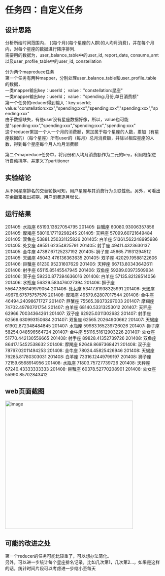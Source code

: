# 任务四：自定义任务  

## 设计思路  
  分析所给时间范围内， {(每个月)(每个星座的人群)的人均月消费}，并在每个月内，对每个星座的数据进行降序排列.  
  需要用的数据为，user_balance_table中的user_id, report_date, consume_amt   
  以及user_profile_table中的user_id, constellation  

  分为两个mapreduce任务  
  第一个任务有两种mapper，分别处理user_balance_table和user_profile_table的数据，  
                        一类mapper输出key：userId；  value："constellation:星座"  
                        一类mapper输出key：userId；  value："spending:月份,单日消费额"  
  第一个任务的reducer得到输入：key:userId;    value:"constellation:xxx","spending:xxx","spending:xxx","spending:xxx","spending:xxx"  
                        由于数据缺失，有些user没有星座数据好像，所以，value也可能是"spending:xxx","spending:xxx","spending:xxx","spending:xxx"  
  这个reducer累加一个人一个月的消费额，累加属于每个星座的人数，累加（有星座数据的）（每个星座）所有user的（每月）总月消费额，并除以相应星座的人数，得到每个星座每个月人均月消费额  

  第二个mapreduce任务中，将月份和人均月消费额作为二元的key，利用框架进行自动排序，并定义了partitioner 
  
## 实验结论  
  从不同星座排名的交替轮换可知，用户星座与其消费行为关联性低。另外，可看出在余额宝推出初期，用户消费逐月增长。  

  
## 运行结果  

201405:	水瓶座	65193.13827054795
201405:	巨蟹座	60080.93006357856
201405:	摩羯座	58016.17719298245
201405:	天秤座	57099.60721649484
201405:	双鱼座	53881.250331125826
201405:	白羊座	51361.562248995986
201405:	处女座	49551.62354825791
201405:	射手座	49411.4323630137
201405:	金牛座	47387.67125237192
201405:	狮子座	45665.71931294512
201405:	天蝎座	45043.476136363635
201405:	双子座	42029.19588122606
201406:	巨蟹座	81230.95231607629
201406:	天秤座	66713.80343642611
201406:	射手座	65115.85145547945
201406:	双鱼座	59289.03973509934
201406:	双子座	59230.877394636016
201406:	白羊座	57135.82128514056
201406:	水瓶座	56329.583476027394
201406:	狮子座	55647.366149979054
201406:	处女座	53417.81938325991
201406:	天蝎座	49676.67575757576
201406:	摩羯座	49579.62807017544
201406:	金牛座	46494.24098671727
201407:	巨蟹座	75565.39373297003
201407:	摩羯座	74702.49780701754
201407:	白羊座	68140.53313253012
201407:	天秤座	62966.70034364261
201407:	双子座	62925.0311302682
201407:	射手座	62569.630993150684
201407:	双鱼座	62565.20264900662
201407:	天蝎座	61902.872348484845
201407:	水瓶座	59983.165239726026
201407:	狮子座	58254.048596564724
201407:	金牛座	55116.51612903226
201407:	处女座	51770.442130556665
201408:	射手座	89828.41352739726
201408:	双鱼座	86417.15452538632
201408:	摩羯座	82649.8697368421
201408:	双子座	78767.02011494253
201408:	金牛座	78024.45825426946
201408:	天蝎座	76285.81780303031
201408:	白羊座	73316.12449799197
201408:	狮子座	72159.6568914956
201408:	水瓶座	71803.75727739726
201408:	天秤座	67240.43333333333
201408:	巨蟹座	60378.52770208901
201408:	处女座	55990.85702843412


## web页面截图  
<img width="415" alt="image" src="https://github.com/user-attachments/assets/3ec05a89-6eb8-4f6f-b0bc-0db2b1572ed1">  

## 可能的改进之处  
第一个reducer的任务可能比较重了，可以想办法简化。  
另外，可以进一步统计每个星座排名记录，比如几次第1，几次第2...，如果是这样的话，统计时间片段可以考虑进一步缩小至每天  
